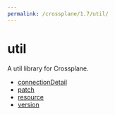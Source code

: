 ```yaml
---
permalink: /crossplane/1.7/util/
---
```


# util

A util library for Crossplane.

* [connectionDetail](connectionDetail.md)
* [patch](patch.md)
* [resource](resource.md)
* [version](version.md)